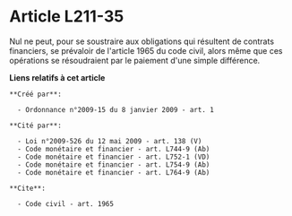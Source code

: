 # Article L211-35

Nul ne peut, pour se soustraire aux obligations qui résultent de contrats financiers, se prévaloir de l'article 1965 du code
civil, alors même que ces opérations se résoudraient par le paiement d'une simple différence.

**Liens relatifs à cet article**

	**Créé par**:

	  - Ordonnance n°2009-15 du 8 janvier 2009 - art. 1

	**Cité par**:

	  - Loi n°2009-526 du 12 mai 2009 - art. 138 (V)
	  - Code monétaire et financier - art. L744-9 (Ab)
	  - Code monétaire et financier - art. L752-1 (VD)
	  - Code monétaire et financier - art. L754-9 (Ab)
	  - Code monétaire et financier - art. L764-9 (Ab)

	**Cite**:

	  - Code civil - art. 1965
